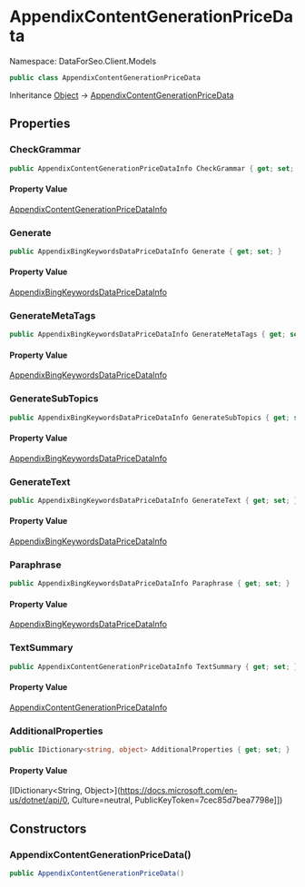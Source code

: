 # AppendixContentGenerationPriceData

Namespace: DataForSeo.Client.Models

```csharp
public class AppendixContentGenerationPriceData
```

Inheritance [Object](https://docs.microsoft.com/en-us/dotnet/api/Object) → [AppendixContentGenerationPriceData](./AppendixContentGenerationPriceData.md)

## Properties

### **CheckGrammar**

```csharp
public AppendixContentGenerationPriceDataInfo CheckGrammar { get; set; }
```

#### Property Value

[AppendixContentGenerationPriceDataInfo](./AppendixContentGenerationPriceDataInfo.md)<br>

### **Generate**

```csharp
public AppendixBingKeywordsDataPriceDataInfo Generate { get; set; }
```

#### Property Value

[AppendixBingKeywordsDataPriceDataInfo](./AppendixBingKeywordsDataPriceDataInfo.md)<br>

### **GenerateMetaTags**

```csharp
public AppendixBingKeywordsDataPriceDataInfo GenerateMetaTags { get; set; }
```

#### Property Value

[AppendixBingKeywordsDataPriceDataInfo](./AppendixBingKeywordsDataPriceDataInfo.md)<br>

### **GenerateSubTopics**

```csharp
public AppendixBingKeywordsDataPriceDataInfo GenerateSubTopics { get; set; }
```

#### Property Value

[AppendixBingKeywordsDataPriceDataInfo](./AppendixBingKeywordsDataPriceDataInfo.md)<br>

### **GenerateText**

```csharp
public AppendixBingKeywordsDataPriceDataInfo GenerateText { get; set; }
```

#### Property Value

[AppendixBingKeywordsDataPriceDataInfo](./AppendixBingKeywordsDataPriceDataInfo.md)<br>

### **Paraphrase**

```csharp
public AppendixBingKeywordsDataPriceDataInfo Paraphrase { get; set; }
```

#### Property Value

[AppendixBingKeywordsDataPriceDataInfo](./AppendixBingKeywordsDataPriceDataInfo.md)<br>

### **TextSummary**

```csharp
public AppendixContentGenerationPriceDataInfo TextSummary { get; set; }
```

#### Property Value

[AppendixContentGenerationPriceDataInfo](./AppendixContentGenerationPriceDataInfo.md)<br>

### **AdditionalProperties**

```csharp
public IDictionary<string, object> AdditionalProperties { get; set; }
```

#### Property Value

[IDictionary&lt;String, Object&gt;](https://docs.microsoft.com/en-us/dotnet/api/0, Culture=neutral, PublicKeyToken=7cec85d7bea7798e]])<br>

## Constructors

### **AppendixContentGenerationPriceData()**

```csharp
public AppendixContentGenerationPriceData()
```

